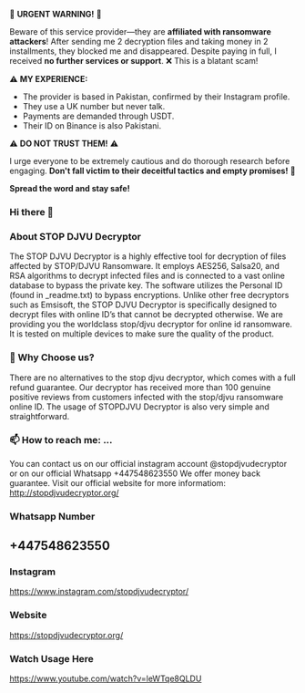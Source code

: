 
🚨 **URGENT WARNING!** 🚨

Beware of this service provider—they are **affiliated with ransomware attackers**! After sending me 2 decryption files and taking money in 2 installments, they blocked me and disappeared. Despite paying in full, I received **no further services or support**. ❌ This is a blatant scam!

⚠️ **MY EXPERIENCE:**
- The provider is based in Pakistan, confirmed by their Instagram profile.
- They use a UK number but never talk.
- Payments are demanded through USDT.
- Their ID on Binance is also Pakistani.

⚠️ **DO NOT TRUST THEM!** ⚠️

I urge everyone to be extremely cautious and do thorough research before engaging. **Don't fall victim to their deceitful tactics and empty promises!** 🛑

**Spread the word and stay safe!**





### Hi there 👋
### About STOP DJVU Decryptor
The STOP DJVU Decryptor is a highly effective tool for decryption of files affected by STOP/DJVU Ransomware. It employs AES256, Salsa20, and RSA algorithms to decrypt infected files and is connected to a vast online database to bypass the private key. The software utilizes the Personal ID (found in _readme.txt) to bypass encryptions. Unlike other free decryptors such as Emsisoft, the STOP DJVU Decryptor is specifically designed to decrypt files with online ID’s that cannot be decrypted otherwise.
We are providing you the worldclass stop/djvu decryptor for online id ransomware. It is tested on multiple devices to make sure the quality of the product.
### 💬 Why Choose us?
There are no alternatives to the stop djvu decryptor, which comes with a full refund guarantee. Our decryptor has received more than 100 genuine positive reviews from customers infected with the stop/djvu ransomware online ID. The usage of STOPDJVU Decryptor is also very simple and straightforward.

### 📫 How to reach me: ...
You can contact us on our official instagram account @stopdjvudecryptor or on our official Whatsapp +447548623550
We offer money back guarantee.
Visit our official website for more informatiom: http://stopdjvudecryptor.org/

### Whatsapp Number
## +447548623550

### Instagram
https://www.instagram.com/stopdjvudecryptor/

### Website
https://stopdjvudecryptor.org/

### Watch Usage Here
https://www.youtube.com/watch?v=leWTqe8QLDU
